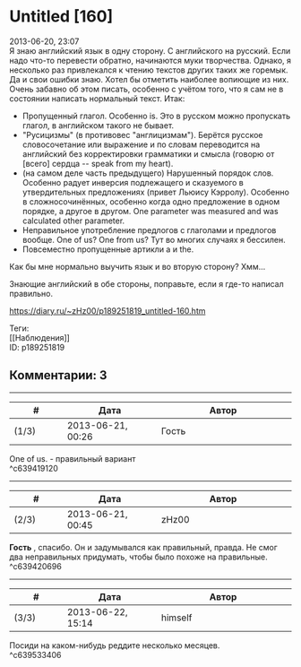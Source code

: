 Untitled [160]
==============

  
2013-06-20, 23:07  
 Я знаю английский язык в одну сторону. С английского на русский. Если надо что-то перевести обратно, начинаются муки творчества. Однако, я несколько раз привлекался к чтению текстов других таких же горемык. Да и свои ошибки знаю. Хотел бы отметить наиболее вопиющие из них. Очень забавно об этом писать, особенно с учётом того, что я сам не в состоянии написать нормальный текст. Итак:   
 - Пропущенный глагол. Особенно is. Это в русском можно пропускать глагол, в английском такого не бывает.   
 - "Русицизмы" (в противовес "англицизмам"). Берётся русское словосочетание или выражение и по словам переводится на английский без корректировки грамматики и смысла (говорю от [всего] сердца -- speak from my heart).   
 - (на самом деле часть предыдущего) Нарушенный порядок слов. Особенно радует инверсия подлежащего и сказуемого в утвердительных предложениях (привет Льюису Кэрролу). Особенно в сложносочинённых, особенно когда одно предложение в одном порядке, а другое в другом. One parameter was measured and was calculated other parameter.   
 - Неправильное употребление предлогов с глаголами и предлогов вообще. One of us? One from us? Тут во многих случаях я бессилен.   
 - Повсеместно пропущенные артикли a и the.   
   
 Как бы мне нормально выучить язык и во вторую сторону? Хмм...   
   
  Знающие английский в обе стороны, поправьте, если я где-то написал правильно.    
  
<https://diary.ru/~zHz00/p189251819_untitled-160.htm>  
  
Теги:  
[[Наблюдения]]  
ID: p189251819  


Комментарии: 3
--------------

  


---



|         #         |              Дата              |                     Автор                     |           ID           |
| --- | --- | --- | --- |
| (1/3) | 2013-06-21, 00:26 | Гость | c639419120 |

  
 One of us. - правильный вариант   
 ^c639419120

---



|         #         |              Дата              |                     Автор                     |           ID           |
| --- | --- | --- | --- |
| (2/3) | 2013-06-21, 00:45 | zHz00 | c639420696 |

  
  **Гость**  , спасибо. Он и задумывался как правильный, правда. Не смог два неправильных придумать, чтобы было похоже на правильные.   
 ^c639420696

---



|         #         |              Дата              |                     Автор                     |           ID           |
| --- | --- | --- | --- |
| (3/3) | 2013-06-22, 15:14 | himself | c639533406 |

  
 Посиди на каком-нибудь реддите несколько месяцев.   
 ^c639533406